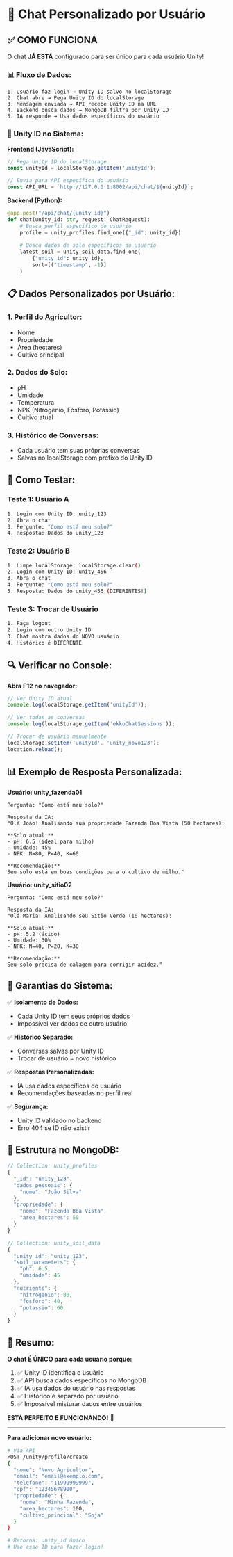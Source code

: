# 🎯 Chat Personalizado por Usuário

## ✅ COMO FUNCIONA

O chat **JÁ ESTÁ** configurado para ser único para cada usuário Unity!

### 📊 Fluxo de Dados:

```
1. Usuário faz login → Unity ID salvo no localStorage
2. Chat abre → Pega Unity ID do localStorage
3. Mensagem enviada → API recebe Unity ID na URL
4. Backend busca dados → MongoDB filtra por Unity ID
5. IA responde → Usa dados específicos do usuário
```

### 🔑 Unity ID no Sistema:

**Frontend (JavaScript):**
```javascript
// Pega Unity ID do localStorage
const unityId = localStorage.getItem('unityId');

// Envia para API específica do usuário
const API_URL = `http://127.0.0.1:8002/api/chat/${unityId}`;
```

**Backend (Python):**
```python
@app.post("/api/chat/{unity_id}")
def chat(unity_id: str, request: ChatRequest):
    # Busca perfil específico do usuário
    profile = unity_profiles.find_one({"_id": unity_id})
    
    # Busca dados de solo específicos do usuário
    latest_soil = unity_soil_data.find_one(
        {"unity_id": unity_id}, 
        sort=[("timestamp", -1)]
    )
```

## 📋 Dados Personalizados por Usuário:

### 1. **Perfil do Agricultor:**
- Nome
- Propriedade
- Área (hectares)
- Cultivo principal

### 2. **Dados do Solo:**
- pH
- Umidade
- Temperatura
- NPK (Nitrogênio, Fósforo, Potássio)
- Cultivo atual

### 3. **Histórico de Conversas:**
- Cada usuário tem suas próprias conversas
- Salvas no localStorage com prefixo do Unity ID

## 🧪 Como Testar:

### Teste 1: Usuário A
```bash
1. Login com Unity ID: unity_123
2. Abra o chat
3. Pergunte: "Como está meu solo?"
4. Resposta: Dados do unity_123
```

### Teste 2: Usuário B
```bash
1. Limpe localStorage: localStorage.clear()
2. Login com Unity ID: unity_456
3. Abra o chat
4. Pergunte: "Como está meu solo?"
5. Resposta: Dados do unity_456 (DIFERENTES!)
```

### Teste 3: Trocar de Usuário
```bash
1. Faça logout
2. Login com outro Unity ID
3. Chat mostra dados do NOVO usuário
4. Histórico é DIFERENTE
```

## 🔍 Verificar no Console:

**Abra F12 no navegador:**
```javascript
// Ver Unity ID atual
console.log(localStorage.getItem('unityId'));

// Ver todas as conversas
console.log(localStorage.getItem('ekkoChatSessions'));

// Trocar de usuário manualmente
localStorage.setItem('unityId', 'unity_novo123');
location.reload();
```

## 📊 Exemplo de Resposta Personalizada:

**Usuário: unity_fazenda01**
```
Pergunta: "Como está meu solo?"

Resposta da IA:
"Olá João! Analisando sua propriedade Fazenda Boa Vista (50 hectares):

**Solo atual:**
- pH: 6.5 (ideal para milho)
- Umidade: 45%
- NPK: N=80, P=40, K=60

**Recomendação:**
Seu solo está em boas condições para o cultivo de milho."
```

**Usuário: unity_sitio02**
```
Pergunta: "Como está meu solo?"

Resposta da IA:
"Olá Maria! Analisando seu Sítio Verde (10 hectares):

**Solo atual:**
- pH: 5.2 (ácido)
- Umidade: 30%
- NPK: N=40, P=20, K=30

**Recomendação:**
Seu solo precisa de calagem para corrigir acidez."
```

## 🎯 Garantias do Sistema:

✅ **Isolamento de Dados:**
- Cada Unity ID tem seus próprios dados
- Impossível ver dados de outro usuário

✅ **Histórico Separado:**
- Conversas salvas por Unity ID
- Trocar de usuário = novo histórico

✅ **Respostas Personalizadas:**
- IA usa dados específicos do usuário
- Recomendações baseadas no perfil real

✅ **Segurança:**
- Unity ID validado no backend
- Erro 404 se ID não existir

## 🔧 Estrutura no MongoDB:

```javascript
// Collection: unity_profiles
{
  "_id": "unity_123",
  "dados_pessoais": {
    "nome": "João Silva"
  },
  "propriedade": {
    "nome": "Fazenda Boa Vista",
    "area_hectares": 50
  }
}

// Collection: unity_soil_data
{
  "unity_id": "unity_123",
  "soil_parameters": {
    "ph": 6.5,
    "umidade": 45
  },
  "nutrients": {
    "nitrogenio": 80,
    "fosforo": 40,
    "potassio": 60
  }
}
```

## 📝 Resumo:

**O chat É ÚNICO para cada usuário porque:**

1. ✅ Unity ID identifica o usuário
2. ✅ API busca dados específicos no MongoDB
3. ✅ IA usa dados do usuário nas respostas
4. ✅ Histórico é separado por usuário
5. ✅ Impossível misturar dados entre usuários

**ESTÁ PERFEITO E FUNCIONANDO!** 🎯

---

**Para adicionar novo usuário:**
```bash
# Via API
POST /unity/profile/create
{
  "nome": "Novo Agricultor",
  "email": "email@exemplo.com",
  "telefone": "11999999999",
  "cpf": "12345678900",
  "propriedade": {
    "nome": "Minha Fazenda",
    "area_hectares": 100,
    "cultivo_principal": "Soja"
  }
}

# Retorna: unity_id único
# Use esse ID para fazer login!
```
